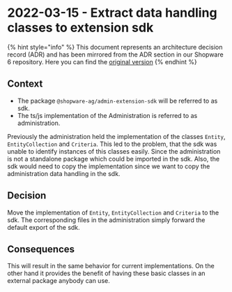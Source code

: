 # 2022-03-15 - Extract data handling classes to extension sdk

{% hint style="info" %}
This document represents an architecture decision record (ADR) and has been mirrored from the ADR section in our Shopware 6 repository.
Here you can find the [original version](https://github.com/shopware/platform/blob/trunk/adr/admin/2022-03-15-extract-data-handling-classes-to-extension-sdk.md)
{% endhint %}

## Context

* The package `@shopware-ag/admin-extension-sdk` will be referred to as sdk.
* The ts/js implementation of the Administration is referred to as administration.

Previously the administration held the implementation of the classes `Entity`, `EntityCollection` and `Criteria`.
This led to the problem, that the sdk was unable to identify instances of this classes easily.
Since the administration is not a standalone package which could be imported in the sdk.
Also, the sdk would need to copy the implementation since we want to copy the administration data handling in the sdk.

## Decision

Move the implementation of `Entity`, `EntityCollection` and `Criteria` to the sdk.
The corresponding files in the administration simply forward the default export of the sdk.

## Consequences

This will result in the same behavior for current implementations.
On the other hand it provides the benefit of having these basic classes in an external package anybody can use.
